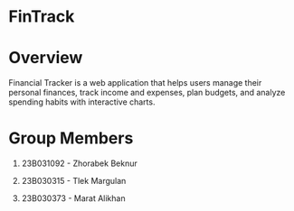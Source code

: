 # FinTrack

# Overview

Financial Tracker is a web application that helps users manage their personal finances, track income and expenses, plan budgets, and analyze spending habits with interactive charts.

# Group Members

1) 23B031092 - Zhorabek Beknur
   
2) 23B030315 - Tlek Margulan
   
3) 23B030373 - Marat Alikhan

